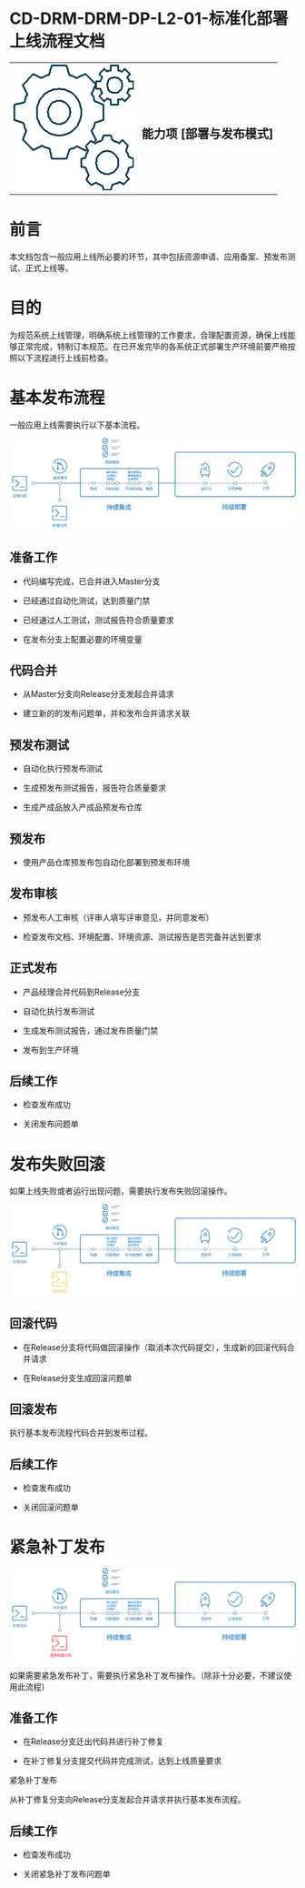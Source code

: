 # CD-DRM-DRM-DP-L2-01-标准化部署上线流程文档

<table border="0" bordercolor="#FFFFFF">
  <tr>
    <th><img alt="title pic" src="../../docs/imgs/DevOps流程/DevOps_Gears.png"></th>
    <th><h1 style="font-size:150%">能力项  [部署与发布模式]</h1></th>
  </tr>
</table>

# 前言

本文档包含一般应用上线所必要的环节，其中包括资源申请、应用备案、预发布测试、正式上线等。 

# 目的

为规范系统上线管理，明确系统上线管理的工作要求，合理配置资源，确保上线能够正常完成，特制订本规范。在已开发完毕的各系统正式部署生产环境前要严格按照以下流程进行上线前检查。 

# 基本发布流程

一般应用上线需要执行以下基本流程。

<img alt="gitlab flow" src="../../docs/imgs/DevOps流程/gitlab_flow.png">

## 准备工作

- 代码编写完成，已合并进入Master分支

- 已经通过自动化测试，达到质量门禁

- 已经通过人工测试，测试报告符合质量要求

- 在发布分支上配置必要的环境变量

## 代码合并

- 从Master分支向Release分支发起合并请求

- 建立新的的发布问题单，并和发布合并请求关联

## 预发布测试

- 自动化执行预发布测试

- 生成预发布测试报告，报告符合质量要求

- 生成产成品放入产成品预发布仓库

## 预发布

- 使用产品仓库预发布包自动化部署到预发布环境

## 发布审核

- 预发布人工审核（评审人填写评审意见，并同意发布）

- 检查发布文档、环境配置、环境资源、测试报告是否完备并达到要求

## 正式发布

- 产品经理合并代码到Release分支

- 自动化执行发布测试

- 生成发布测试报告，通过发布质量门禁

- 发布到生产环境

## 后续工作

- 检查发布成功

- 关闭发布问题单

# 发布失败回滚

如果上线失败或者运行出现问题，需要执行发布失败回滚操作。

<img alt="gitlab flow roll back" src="../../docs/imgs/DevOps流程/gitlab_flow_roll_back.png">

## 回滚代码

- 在Release分支将代码做回滚操作（取消本次代码提交），生成新的回滚代码合并请求

- 在Release分支生成回滚问题单

## 回滚发布

执行基本发布流程代码合并到发布过程。

## 后续工作

- 检查发布成功

- 关闭回滚问题单

# 紧急补丁发布

<img alt="gitlab flow hotfix" src="../../docs/imgs/DevOps流程/gitlab_flow_hotfix.png">

如果需要紧急发布补丁，需要执行紧急补丁发布操作。（除非十分必要，不建议使用此流程）

## 准备工作

- 在Release分支迁出代码并进行补丁修复

- 在补丁修复分支提交代码并完成测试，达到上线质量要求

紧急补丁发布

从补丁修复分支向Release分支发起合并请求并执行基本发布流程。

## 后续工作

- 检查发布成功

- 关闭紧急补丁发布问题单